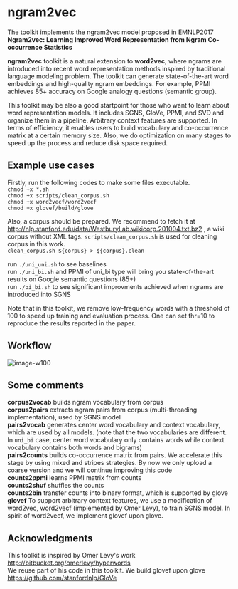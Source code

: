 # ngram2vec
The toolkit implements the ngram2vec model proposed in EMNLP2017<br>
**Ngram2vec: Learning Improved Word Representation from Ngram Co-occurrence Statistics**<br>

**ngram2vec** toolkit is a natural extension to **word2vec**, where ngrams are introduced into recent word representation methods inspired by traditional language modeling problem. The toolkit can generate state-of-the-art word embeddings and high-quality ngram embeddings. For example, PPMI achieves 85+ accuracy on Google analogy questions (semantic group). 

This toolkit may be also a good startpoint for those who want to learn about word representation models. It includes SGNS, GloVe, PPMI, and SVD and organize them in a pipeline. Arbitrary context features are supported. In terms of efficiency, it enables users to build vocabulary and co-occurrence matrix at a certain memory size. Also, we do optimization on many stages to speed up the process and reduce disk space required.


## Example use cases

Firstly, run the following codes to make some files executable.<br>
`chmod +x *.sh`<br>
`chmod +x scripts/clean_corpus.sh`<br>
`chmod +x word2vecf/word2vecf`<br>
`chmod +x glovef/build/glove`<br>

Also, a corpus should be prepared. We recommend to fetch it at<br> 
http://nlp.stanford.edu/data/WestburyLab.wikicorp.201004.txt.bz2 , a wiki corpus without XML tags. `scripts/clean_corpus.sh` is used for cleaning corpus in this work.<br> `clean_corpus.sh ${corpus} > ${corpus}.clean`<br>

run `./uni_uni.sh` to see baselines<br>
run `./uni_bi.sh` and PPMI of uni_bi type will bring you state-of-the-art results on Google semantic questions (85+) <br>
run `./bi_bi.sh` to see significant improvments achieved when ngrams are introduced into SGNS<br> 

Note that in this toolkit, we remove low-frequency words with a threshold of 100 to speed up training and evaluation process. One can set thr=10 to reproduce the results reported in the paper. 

## Workflow

![image-w100](https://github.com/zhezhaoa/ngram2vec/blob/master/workflow.jpg)

## Some comments

**corpus2vocab** builds ngram vocabulary from corpus<br>
**corpus2pairs** extracts ngram pairs from corpus (multi-threading implementation), used by SGNS model<br>
**pairs2vocab** generates center word vocabulary and context vocabulary, which are used by all models. (note that the two vocabularies are different. In `uni_bi` case, center word vocabulary only contains words while context vocabulary contains both words and bigrams)<br>
**pairs2counts** builds co-occurrence matrix from pairs. We accelerate this stage by using mixed and stripes strategies. By now we only upload a coarse version and we will continue improving this code<br>
**counts2ppmi** learns PPMI matrix from counts<br>
**counts2shuf** shuffles the counts<br>
**counts2bin** transfer counts into binary format, which is supported by glove<br>
**glovef** To support arbitrary context features, we use a modification of word2vec, word2vecf (implemented by Omer Levy), to train SGNS model. In spirit of word2vecf, we implement glovef upon glove.

## Acknowledgments

This toolkit is inspired by Omer Levy's work http://bitbucket.org/omerlevy/hyperwords<br>
We reuse part of his code in this toolkit.
We build glovef upon glove https://github.com/stanfordnlp/GloVe

